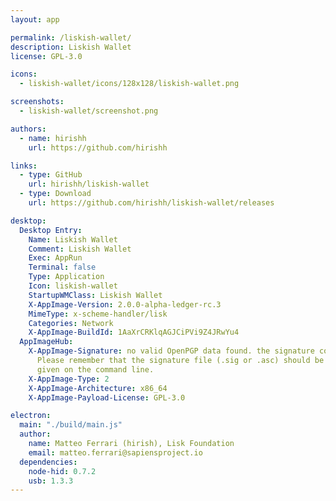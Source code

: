 ```yaml
---
layout: app

permalink: /liskish-wallet/
description: Liskish Wallet
license: GPL-3.0

icons:
  - liskish-wallet/icons/128x128/liskish-wallet.png

screenshots:
  - liskish-wallet/screenshot.png

authors:
  - name: hirishh
    url: https://github.com/hirishh

links:
  - type: GitHub
    url: hirishh/liskish-wallet
  - type: Download
    url: https://github.com/hirishh/liskish-wallet/releases

desktop:
  Desktop Entry:
    Name: Liskish Wallet
    Comment: Liskish Wallet
    Exec: AppRun
    Terminal: false
    Type: Application
    Icon: liskish-wallet
    StartupWMClass: Liskish Wallet
    X-AppImage-Version: 2.0.0-alpha-ledger-rc.3
    MimeType: x-scheme-handler/lisk
    Categories: Network
    X-AppImage-BuildId: 1AaXrCRKlqAGJCiPVi9Z4JRwYu4
  AppImageHub:
    X-AppImage-Signature: no valid OpenPGP data found. the signature could not be verified.
      Please remember that the signature file (.sig or .asc) should be the first file
      given on the command line.
    X-AppImage-Type: 2
    X-AppImage-Architecture: x86_64
    X-AppImage-Payload-License: GPL-3.0

electron:
  main: "./build/main.js"
  author:
    name: Matteo Ferrari (hirish), Lisk Foundation
    email: matteo.ferrari@sapiensproject.io
  dependencies:
    node-hid: 0.7.2
    usb: 1.3.3
---
```

